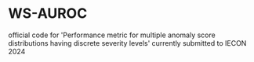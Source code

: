 # WS-AUROC
official code for 'Performance metric for multiple anomaly score distributions having discrete severity levels'
currently submitted to IECON 2024
